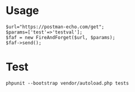 # Usage

```
$url="https://postman-echo.com/get";
$params=['test'=>'testval'];
$faf = new FireAndForget($url, $params);
$faf->send();
```

# Test

```
phpunit --bootstrap vendor/autoload.php tests
```